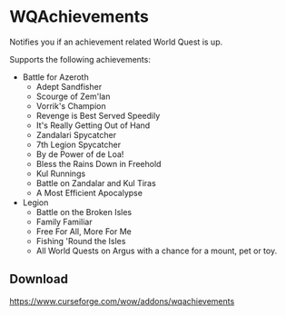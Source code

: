 # WQAchievements
Notifies you if an achievement related World Quest is up.

Supports the following achievements:
* Battle for Azeroth
  * Adept Sandfisher
  * Scourge of Zem'lan
  * Vorrik's Champion
  * Revenge is Best Served Speedily
  * It's Really Getting Out of Hand
  * Zandalari Spycatcher
  * 7th Legion Spycatcher
  * By de Power of de Loa!
  * Bless the Rains Down in Freehold
  * Kul Runnings
  * Battle on Zandalar and Kul Tiras
  * A Most Efficient Apocalypse
* Legion
  * Battle on the Broken Isles
  * Family Familiar
  * Free For All, More For Me
  * Fishing 'Round the Isles
  * All World Quests on Argus with a chance for a mount, pet or toy.

## Download
https://www.curseforge.com/wow/addons/wqachievements
